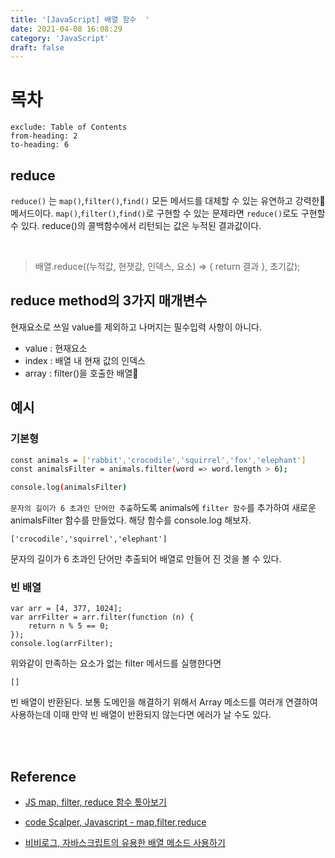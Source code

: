 ```yaml
---
title: '[JavaScript] 배열 함수  '
date: 2021-04-08 16:08:29
category: 'JavaScript'
draft: false
---
```


# 목차

```toc
exclude: Table of Contents
from-heading: 2
to-heading: 6
```

## reduce

`reduce()` 는 `map()`,`filter()`,`find()` 모든 메서드를 대체할 수 있는 유연하고 강력한 메서드이다. `map()`,`filter()`,`find()`로 구현할 수 있는 문제라면 `reduce()`로도 구현할 수 있다.
reduce()의 콜백함수에서 리턴되는 값은 누적된 결과값이다.

<br/>

> 배열.reduce((누적값, 현잿값, 인덱스, 요소) => { return 결과 }, 초기값);


## reduce method의 3가지 매개변수

현재요소로 쓰일 value를 제외하고 나머지는 필수입력 사항이 아니다.

- value : 현재요소
- index : 배열 내 현재 값의 인덱스
- array : filter()을 호출한 배열
  <br/>

## 예시

### 기본형

```sh
const animals = ['rabbit','crocodile','squirrel','fox','elephant']
const animalsFilter = animals.filter(word => word.length > 6);

console.log(animalsFilter)
```

`문자의 길이가 6 초과인 단어만 추출`하도록 animals에 `filter 함수`를 추가하여 새로운 animalsFilter 함수를 만들었다. 해당 함수를 console.log 해보자.

```
['crocodile','squirrel','elephant']
```

문자의 길이가 6 초과인 단어만 추출되어 배열로 만들어 진 것을 볼 수 있다.
<br/>

### 빈 배열

```
var arr = [4, 377, 1024];
var arrFilter = arr.filter(function (n) {
    return n % 5 == 0;
});
console.log(arrFilter);
```

위와같이 만족하는 요소가 없는 filter 메서드를 실행한다면

```
[]
```

빈 배열이 반환된다. 보통 도메인을 해결하기 위해서 Array 메소드를 여러개 연결하여 사용하는데 이때 만약 빈 배열이 반환되지 않는다면 에러가 날 수도 있다.

<br/>

<br/>

## Reference

- [JS map, filter, reduce 함수 톺아보기](https://brunch.co.kr/@swimjiy/15)

- [code Scalper, Javascript - map,filter,reduce](https://www.youtube.com/watch?v=vqdzVZxoRtM)

- [비비로그, 자바스크립트의 유용한 배열 메소드 사용하기](https://bblog.tistory.com/300)
